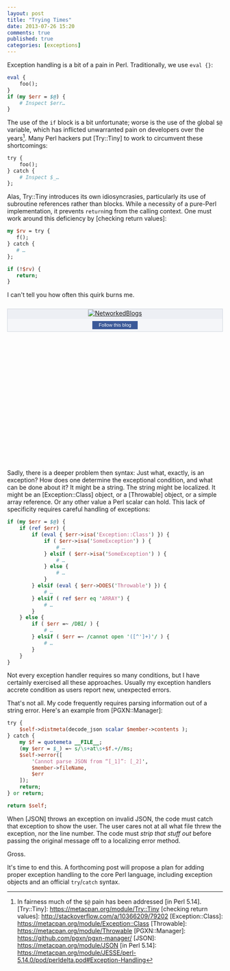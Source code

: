 ```yaml
---
layout: post
title: "Trying Times"
date: 2013-07-26 15:20
comments: true
published: true
categories: [exceptions]
---
```


Exception handling is a bit of a pain in Perl. Traditionally, we use
`eval {}`:

``` perl Perl eval
eval {
    foo();
}
if (my $err = $@) {
    # Inspect $err…
}
```

The use of the `if` block is a bit unfortunate; worse is the use of the global
`$@` variable, which has inflicted unwarranted pain on developers over the
years[^1]. Many Perl hackers put [Try::Tiny] to work to circumvent these
shortcomings:

``` perl Try::Tiny
try {
    foo();
} catch {
    # Inspect $_…
};
```

Alas, Try::Tiny introduces its own idiosyncrasies, particularly its use of
subroutine references rather than blocks. While a necessity of a pure-Perl
implementation, it prevents `return`ing from the calling context. One must
work around this deficiency by [checking return values]:

``` perl Return from Try::Tiny http://stackoverflow.com/a/10366209/79202 More Gotchas
my $rv = try {
   f();
} catch {
   # …
};

if (!$rv) {
   return;
}
```

I can't tell you how often this quirk burns me.

<div id='networkedblogs_nwidget_container' style='height:360px;padding-top:10px;'><div id='networkedblogs_nwidget_above'></div><div id='networkedblogs_nwidget_widget' style="border:1px solid #D1D7DF;background-color:#F5F6F9;margin:0px auto;"><div id="networkedblogs_nwidget_logo" style="padding:1px;margin:0px;background-color:#edeff4;text-align:center;height:21px;"><a href="http://www.networkedblogs.com/" target="_blank" title="NetworkedBlogs"><img style="border: none;" src="http://static.networkedblogs.com/static/images/logo_small.png" title="NetworkedBlogs"/></a></div><div id="networkedblogs_nwidget_body" style="text-align: center;"></div><div id="networkedblogs_nwidget_follow" style="padding:5px;"><a style="display:block;line-height:100%;width:90px;margin:0px auto;padding:4px 8px;text-align:center;background-color:#3b5998;border:1pxsolid #D9DFEA;border-bottom-color:#0e1f5b;border-right-color:#0e1f5b;color:#FFFFFF;font-family:'lucida grande',tahoma,verdana,arial,sans-serif;font-size:11px;text-decoration:none;" href="http://www.networkedblogs.com/blog/theorypm" id="ebac8e75be42e2bc9b4b710e6436008d">Follow this blog</a></div></div><div id='networkedblogs_nwidget_below'></div></div><script type="text/javascript">
if(typeof(networkedblogs)=="undefined"){networkedblogs={};networkedblogs.blogId=1391106;networkedblogs.shortName="theorypm";}
</script><script src="http://nwidget.networkedblogs.com/getnetworkwidget?bid=1391106" type="text/javascript"></script>


<!-- more -->

Sadly, there is a deeper problem then syntax: Just what, exactly, is an
exception? How does one determine the exceptional condition, and what can be
done about it? It might be a string. The string might be localized. It might
be an [Exception::Class] object, or a [Throwable] object, or a simple array
reference. Or any other value a Perl scalar can hold. This lack of specificity
requires careful handling of exceptions:

``` perl Exceptional Conditions
if (my $err = $@) {
    if (ref $err) {
        if (eval { $err->isa('Exception::Class') }) {
            if ( $err->isa('SomeException') ) {
                # …
            } elsif ( $err->isa('SomeException') ) {
                # …
            } else {
                # …
            }
        } elsif (eval { $err->DOES('Throwable') }) {
            # …
        } elsif ( ref $err eq 'ARRAY') {
            # …
        }
    } else {
        if ( $err =~ /DBI/ ) {
            # …
        } elsif ( $err =~ /cannot open '([^']+)'/ ) {
            # …
        }
    }
}

```

Not every exception handler requires so many conditions, but I have certainly
exercised all these approaches. Usually my exception handlers accrete
condition as users report new, unexpected errors.

That's not all. My code frequently requires parsing information out of a
string error. Here's an example from [PGXN::Manager]:

``` perl Exception Parsing https://github.com/pgxn/pgxn-manager/blob/master/lib/PGXN/Manager/Distribution.pm#L123 Source
try {
    $self->distmeta(decode_json scalar $member->contents );
} catch {
    my $f = quotemeta __FILE__;
    (my $err = $_) =~ s/\s+at\s+$f.+//ms;
    $self->error([
        'Cannot parse JSON from “[_1]”: [_2]',
        $member->fileName,
        $err
    ]);
    return;
} or return;

return $self;
```

When [JSON] throws an exception on invalid JSON, the code must catch that
exception to show the user. The user cares not at all what file threw the
exception, nor the line number. The code must *strip that stuff out* before
passing the original message off to a localizing error method.

Gross.

It's time to end this. A forthcoming post will propose a plan for adding
proper exception handling to the core Perl language, including exception
objects and an official `try`/`catch` syntax.

<!-- notes -->

[^1]: In fairness much of the `$@` pain has been addressed [in Perl 5.14].
[Try::Tiny]: https://metacpan.org/module/Try::Tiny
[checking return values]: http://stackoverflow.com/a/10366209/79202
[Exception::Class]: https://metacpan.org/module/Exception::Class
[Throwable]: https://metacpan.org/module/Throwable
[PGXN::Manager]: https://github.com/pgxn/pgxn-manager/
[JSON]: https://metacpan.org/module/JSON
[in Perl 5.14]: https://metacpan.org/module/JESSE/perl-5.14.0/pod/perldelta.pod#Exception-Handling

